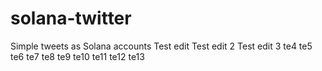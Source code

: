# solana-twitter
Simple tweets as Solana accounts
Test edit
Test edit 2
Test edit 3
te4
te5
te6
te7
te8
te9
te10
te11
te12
te13
